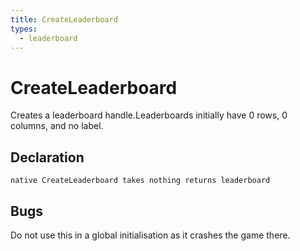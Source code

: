 ```yaml
---
title: CreateLeaderboard
types:
  - leaderboard
---
```


# CreateLeaderboard
Creates a leaderboard handle.Leaderboards initially have 0 rows, 0 columns, and no label.

## Declaration

```
native CreateLeaderboard takes nothing returns leaderboard
```

## Bugs 
Do not use this in a global initialisation as it crashes the game there.